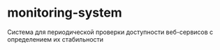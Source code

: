 # monitoring-system
Система для периодической проверки доступности веб-сервисов с определением их стабильности
